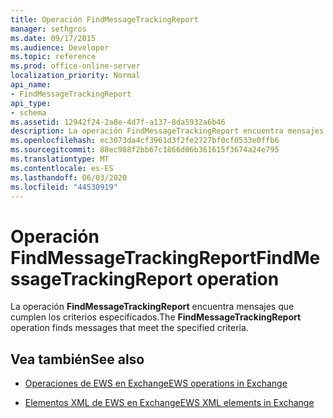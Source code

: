 ```yaml
---
title: Operación FindMessageTrackingReport
manager: sethgros
ms.date: 09/17/2015
ms.audience: Developer
ms.topic: reference
ms.prod: office-online-server
localization_priority: Normal
api_name:
- FindMessageTrackingReport
api_type:
- schema
ms.assetid: 12942f24-2a8e-4d7f-a137-8da5932a6b46
description: La operación FindMessageTrackingReport encuentra mensajes que cumplen los criterios especificados.
ms.openlocfilehash: ec3073da4cf3961d3f2fe2727bf0cf0533e0ffb6
ms.sourcegitcommit: 88ec988f2bb67c1866d06b361615f3674a24e795
ms.translationtype: MT
ms.contentlocale: es-ES
ms.lasthandoff: 06/03/2020
ms.locfileid: "44530919"
---
```

# <a name="findmessagetrackingreport-operation"></a><span data-ttu-id="35f7d-103">Operación FindMessageTrackingReport</span><span class="sxs-lookup"><span data-stu-id="35f7d-103">FindMessageTrackingReport operation</span></span>

<span data-ttu-id="35f7d-104">La operación **FindMessageTrackingReport** encuentra mensajes que cumplen los criterios especificados.</span><span class="sxs-lookup"><span data-stu-id="35f7d-104">The **FindMessageTrackingReport** operation finds messages that meet the specified criteria.</span></span> 
  
## <a name="see-also"></a><span data-ttu-id="35f7d-105">Vea también</span><span class="sxs-lookup"><span data-stu-id="35f7d-105">See also</span></span>

- [<span data-ttu-id="35f7d-106">Operaciones de EWS en Exchange</span><span class="sxs-lookup"><span data-stu-id="35f7d-106">EWS operations in Exchange</span></span>](ews-operations-in-exchange.md)
  
- [<span data-ttu-id="35f7d-107">Elementos XML de EWS en Exchange</span><span class="sxs-lookup"><span data-stu-id="35f7d-107">EWS XML elements in Exchange</span></span>](ews-xml-elements-in-exchange.md)


